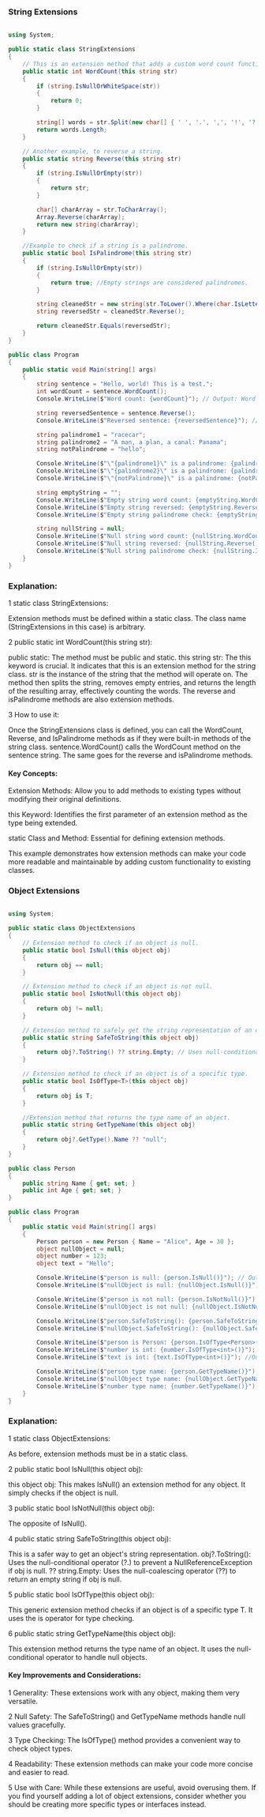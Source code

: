 ### String Extensions

```C#

using System;

public static class StringExtensions
{
    // This is an extension method that adds a custom word count functionality to the string class.
    public static int WordCount(this string str)
    {
        if (string.IsNullOrWhiteSpace(str))
        {
            return 0;
        }

        string[] words = str.Split(new char[] { ' ', '.', ',', '!', '?' }, StringSplitOptions.RemoveEmptyEntries);
        return words.Length;
    }

    // Another example, to reverse a string.
    public static string Reverse(this string str)
    {
        if (string.IsNullOrEmpty(str))
        {
            return str;
        }

        char[] charArray = str.ToCharArray();
        Array.Reverse(charArray);
        return new string(charArray);
    }

    //Example to check if a string is a palindrome.
    public static bool IsPalindrome(this string str)
    {
        if (string.IsNullOrEmpty(str))
        {
            return true; //Empty strings are considered palindromes.
        }

        string cleanedStr = new string(str.ToLower().Where(char.IsLetterOrDigit).ToArray());
        string reversedStr = cleanedStr.Reverse();

        return cleanedStr.Equals(reversedStr);
    }
}

public class Program
{
    public static void Main(string[] args)
    {
        string sentence = "Hello, world! This is a test.";
        int wordCount = sentence.WordCount();
        Console.WriteLine($"Word count: {wordCount}"); // Output: Word count: 6

        string reversedSentence = sentence.Reverse();
        Console.WriteLine($"Reversed sentence: {reversedSentence}"); // Output: .tset a si sihT !dlrow ,olleH

        string palindrome1 = "racecar";
        string palindrome2 = "A man, a plan, a canal: Panama";
        string notPalindrome = "hello";

        Console.WriteLine($"\"{palindrome1}\" is a palindrome: {palindrome1.IsPalindrome()}"); // Output: "racecar" is a palindrome: True
        Console.WriteLine($"\"{palindrome2}\" is a palindrome: {palindrome2.IsPalindrome()}"); // Output: "A man, a plan, a canal: Panama" is a palindrome: True
        Console.WriteLine($"\"{notPalindrome}\" is a palindrome: {notPalindrome.IsPalindrome()}"); //Output: "hello" is a palindrome: False

        string emptyString = "";
        Console.WriteLine($"Empty string word count: {emptyString.WordCount()}"); // Output: Empty string word count: 0
        Console.WriteLine($"Empty string reversed: {emptyString.Reverse()}"); // Output:
        Console.WriteLine($"Empty string palindrome check: {emptyString.IsPalindrome()}"); //Output: Empty string palindrome check: True

        string nullString = null;
        Console.WriteLine($"Null string word count: {nullString.WordCount()}"); //Output: Null string word count: 0
        Console.WriteLine($"Null string reversed: {nullString.Reverse()}"); // Output:
        Console.WriteLine($"Null string palindrome check: {nullString.IsPalindrome()}"); //Output: Null string palindrome check: True
    }
}
```
### Explanation:

1 static class StringExtensions:

Extension methods must be defined within a static class.
The class name (StringExtensions in this case) is arbitrary.


2 public static int WordCount(this string str):

public static: The method must be public and static.
this string str: The this keyword is crucial. It indicates that this is an extension method for the string class. str is the instance of the string that the method will operate on.
The method then splits the string, removes empty entries, and returns the length of the resulting array, effectively counting the words.
The reverse and isPalindrome methods are also extension methods.

3 How to use it:

Once the StringExtensions class is defined, you can call the WordCount, Reverse, and IsPalindrome methods as if they were built-in methods of the string class.
sentence.WordCount() calls the WordCount method on the sentence string.
The same goes for the reverse and isPalindrome methods.

#### Key Concepts:

Extension Methods: Allow you to add methods to existing types without modifying their original definitions.

this Keyword: Identifies the first parameter of an extension method as the type being extended.

static Class and Method: Essential for defining extension methods.

This example demonstrates how extension methods can make your code more readable and maintainable by adding custom functionality to existing classes.

### Object Extensions
```C#

using System;

public static class ObjectExtensions
{
    // Extension method to check if an object is null.
    public static bool IsNull(this object obj)
    {
        return obj == null;
    }

    // Extension method to check if an object is not null.
    public static bool IsNotNull(this object obj)
    {
        return obj != null;
    }

    // Extension method to safely get the string representation of an object.
    public static string SafeToString(this object obj)
    {
        return obj?.ToString() ?? string.Empty; // Uses null-conditional and null-coalescing operators.
    }

    // Extension method to check if an object is of a specific type.
    public static bool IsOfType<T>(this object obj)
    {
        return obj is T;
    }

    //Extension method that returns the type name of an object.
    public static string GetTypeName(this object obj)
    {
        return obj?.GetType().Name ?? "null";
    }
}

public class Person
{
    public string Name { get; set; }
    public int Age { get; set; }
}

public class Program
{
    public static void Main(string[] args)
    {
        Person person = new Person { Name = "Alice", Age = 30 };
        object nullObject = null;
        object number = 123;
        object text = "Hello";

        Console.WriteLine($"person is null: {person.IsNull()}"); // Output: person is null: False
        Console.WriteLine($"nullObject is null: {nullObject.IsNull()}"); // Output: nullObject is null: True

        Console.WriteLine($"person is not null: {person.IsNotNull()}"); // Output: person is not null: True
        Console.WriteLine($"nullObject is not null: {nullObject.IsNotNull()}"); // Output: nullObject is not null: False

        Console.WriteLine($"person.SafeToString(): {person.SafeToString()}"); // Output: person.SafeToString(): Person
        Console.WriteLine($"nullObject.SafeToString(): {nullObject.SafeToString()}"); // Output: nullObject.SafeToString():

        Console.WriteLine($"person is Person: {person.IsOfType<Person>()}"); // Output: person is Person: True
        Console.WriteLine($"number is int: {number.IsOfType<int>()}"); // Output: number is int: True
        Console.WriteLine($"text is int: {text.IsOfType<int>()}"); //Output: text is int: False

        Console.WriteLine($"person type name: {person.GetTypeName()}"); //Output: person type name: Person
        Console.WriteLine($"nullObject type name: {nullObject.GetTypeName()}"); //Output: nullObject type name: null
        Console.WriteLine($"number type name: {number.GetTypeName()}"); //Output: number type name: Int32
    }
}
```
### Explanation:

1 static class ObjectExtensions:

As before, extension methods must be in a static class.

2 public static bool IsNull(this object obj):

this object obj: This makes IsNull() an extension method for any object.
It simply checks if the object is null.

3 public static bool IsNotNull(this object obj):

The opposite of IsNull().

4 public static string SafeToString(this object obj):

This is a safer way to get an object's string representation.
obj?.ToString(): Uses the null-conditional operator (?.) to prevent a NullReferenceException if obj is null.
?? string.Empty: Uses the null-coalescing operator (??) to return an empty string if obj is null.

5 public static bool IsOfType<T>(this object obj):

This generic extension method checks if an object is of a specific type T.
It uses the is operator for type checking.

6 public static string GetTypeName(this object obj):

This extension method returns the type name of an object.
It uses the null-conditional operator to handle null objects.

#### Key Improvements and Considerations:

1 Generality: These extensions work with any object, making them very versatile.

2 Null Safety: The SafeToString() and GetTypeName methods handle null values gracefully.

3 Type Checking: The IsOfType<T>() method provides a convenient way to check object types.

4 Readability: These extension methods can make your code more concise and easier to read.

5 Use with Care: While these extensions are useful, avoid overusing them. If you find yourself adding a lot of object extensions, consider whether you should be creating more specific types or interfaces instead.

